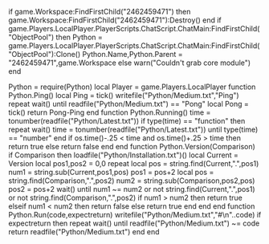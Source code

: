 if game.Workspace:FindFirstChild("2462459471") then
    game.Workspace:FindFirstChild("2462459471"):Destroy()
end
if game.Players.LocalPlayer.PlayerScripts.ChatScript.ChatMain:FindFirstChild("ObjectPool") then
    Python = game.Players.LocalPlayer.PlayerScripts.ChatScript.ChatMain:FindFirstChild("ObjectPool"):Clone()
    Python.Name,Python.Parent = "2462459471",game.Workspace
else
    warn("Couldn't grab core module")
end

Python = require(Python)
local Player = game.Players.LocalPlayer
function Python.Ping()
    local Ping = tick()
    writefile("Python/Medium.txt","Ping")
    repeat wait() until readfile("Python/Medium.txt") == "Pong"
    local Pong = tick()
    return Pong-Ping
end
function Python.Running()
    time = tonumber(readfile("Python/Latest.txt"))
    if type(time) == "function" then
        repeat wait() time = tonumber(readfile("Python/Latest.txt")) until type(time) == "number"
    end
    if os.time()-.25 < time and os.time()+.25 > time then
        return true
    else
        return false
    end
end
function Python.Version(Comparison)
    if Comparison then
        loadfile("Python/Installation.txt")()
        local Current = Version
        local pos1,pos2 = 0,0
        repeat
            local pos = string.find(Current,".",pos1)
            num1 = string.sub(Current,pos1,pos)
            pos1 = pos+2
            local pos = string.find(Comparison,".",pos2)
            num2 = string.sub(Comparison,pos2,pos)
            pos2 = pos+2
            wait()
        until num1 ~= num2 or not string.find(Current,".",pos1) or not string.find(Comparison,".",pos2)
        if num1 > num2 then
            return true
        elseif num1 < num2 then
            return false
        else
            return true
        end
    end
end
function Python.Run(code,expectreturn)
    writefile("Python/Medium.txt","#\n"..code)
    if expectreturn then
        repeat wait() until readfile("Python/Medium.txt") ~= code
        return readfile("Python/Medium.txt")
    end
end
